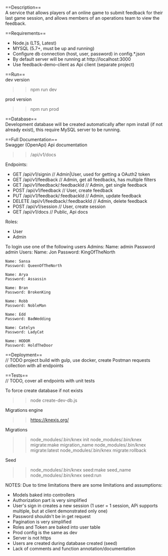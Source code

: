 ==Description==<br>
A service that allows players of an online game to submit feedback for their last game session, and allows members of an operations team to view the feedback.

==Requirements==<br>
- Node.js (LTS, Latest)
- MYSQL (5.7+, must be up and running)
- Configure db connection (host, user, password) in config.*.json
- By default server will be running at http://localhost:3000
- Use feedback-demo-client as Api client (separate project)

==Run==<br>
dev version<br>
>> npm run dev

prod version<br>
>> npm run prod

==Database==<br>
Development database will be created automatically after npm install (if not already exist), this require MySQL server to be running.

==Full Documentation==<br>
Swagger (OpenApi) Api documentation
>> /api/v1/docs

Endpoints:
- GET /api/v1/signin // Admin|User, used for getting a OAuth2 token
- GET /api/v1/feedback // Admin, get all feedbacks, has multiple filters
- GET /api/v1/feedback/:feedbackId // Admin, get single feedback
- POST /api/v1/feedback // User, create feedback
- PUT /api/v1/feedback/:feedbackId // Admin, update feedback
- DELETE /api/v1/feedback/:feedbackId // Admin, delete feedback
- POST /api/v1/session // User, create session
- GET /api/v1/docs // Public, Api docs

Roles:
- User
- Admin

To login use one of the following users
Admins:
    Name: admin
    Password admin
Users:
    Name: Jon
    Password: KingOfTheNorth
    
    Name: Sansa
    Password: QueenOfTheNorth

    Name: Arya
    Password: Assassin

    Name: Bran
    Password: BrokenKing

    Name: Robb
    Password: NobleMan

    Name: Edd
    Password: BadWedding

    Name: Catelyn
    Password: LadyCat

    Name: HODOR
    Password: HoldTheDoor

==Deployment==<br>
// TODO project build with gulp, use docker, create Postman requests collection with all endpoints

==Tests==<br>
// TODO, cover all endpoints with unit tests

To force create database if not exists<br>
>> node create-dev-db.js

Migrations engine<br>
>> https://knexjs.org/

Migrations<br>
>> node_modules/.bin/knex init
>> node_modules/.bin/knex migrate:make migration_name
>> node_modules/.bin/knex migrate:latest
>> node_modules/.bin/knex migrate:rollback

Seed<br>
>> node_modules/.bin/knex seed:make seed_name
>> node_modules/.bin/knex seed:run


NOTES: Due to time limitations there are some limitations and assumptions:
- Models baked into controllers
- Authorization part is very simplified
- User's sign in creates a new session (1 user = 1 session, APi supports multiple, but at client demonstrated only one)
- Password shouldn't be in get request
- Pagination is very simplified
- Roles and Token are baked into user table
- Prod config is the same as dev
- Server is not https
- Users are created during database created (seed)
- Lack of comments and function annotation/documentation


